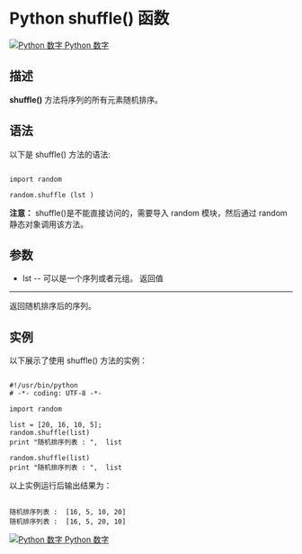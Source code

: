 Python  shuffle() 函数
====================

 [![Python 数字](../images/up.gif)
 Python 数字](python-numbers.html)


  描述
--

  **shuffle()** 方法将序列的所有元素随机排序。

 语法
--

 以下是 shuffle() 方法的语法:


```

import random

random.shuffle (lst )

```

 **注意：** shuffle()是不能直接访问的，需要导入 random 模块，然后通过 random 静态对象调用该方法。

  参数
--

  *  lst -- 可以是一个序列或者元组。
   返回值
---

  返回随机排序后的序列。

  实例
--

  以下展示了使用 shuffle() 方法的实例：


```

#!/usr/bin/python
# -*- coding: UTF-8 -*-

import random

list = [20, 16, 10, 5];
random.shuffle(list)
print "随机排序列表 : ",  list

random.shuffle(list)
print "随机排序列表 : ",  list

```

  以上实例运行后输出结果为：


```

随机排序列表 :  [16, 5, 10, 20]
随机排序列表 :  [16, 5, 20, 10]

```

 [![Python 数字](../images/up.gif)
 Python 数字](python-numbers.html)
